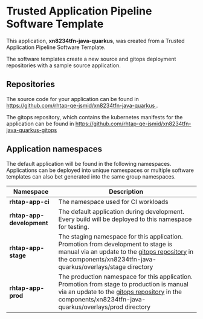 # Trusted Application Pipeline Software Template

This application, **xn8234tfn-java-quarkus**, was created from a Trusted Application Pipeline Software Template.

The software templates create a new source and gitops deployment repositories with a sample source application. 

## Repositories

The source code for your application can be found in [https://github.com/rhtap-qe-jsmid/xn8234tfn-java-quarkus ](https://github.com/rhtap-qe-jsmid/xn8234tfn-java-quarkus ).
 
The gitops repository, which contains the kubernetes manifests for the application can be found in 
[https://github.com/rhtap-qe-jsmid/xn8234tfn-java-quarkus-gitops ](https://github.com/rhtap-qe-jsmid/xn8234tfn-java-quarkus-gitops ) 

## Application namespaces 

The default application will be found in the following namespaces. Applications can be deployed into unique namespaces or multiple software templates can also bet generated into the same group namespaces.  

|  Namespace   |  Description   |  
| -------- | -------- |
| **rhtap-app-ci** | The namespace used for CI workloads |
| **rhtap-app-development** | The default application during development. Every build will be deployed to this namespace for testing. |
| **rhtap-app-stage** | The staging namespace for this application. Promotion from development to stage is manual via an update to the [gitops repository](https://github.com/rhtap-qe-jsmid/xn8234tfn-java-quarkus-gitops ) in the components/xn8234tfn-java-quarkus/overlays/stage directory |
| **rhtap-app-prod** | The production namespace for this application. Promotion from stage to production is manual via an update to the [gitops repository](https://github.com/rhtap-qe-jsmid/xn8234tfn-java-quarkus-gitops ) in the components/xn8234tfn-java-quarkus/overlays/prod directory |